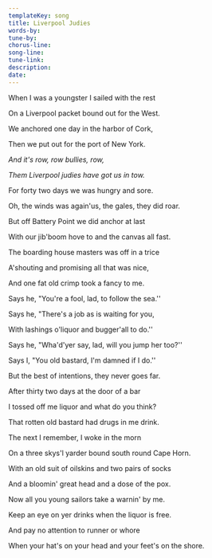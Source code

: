 ```yaml
---
templateKey: song
title: Liverpool Judies  
words-by:
tune-by:
chorus-line:
song-line:
tune-link:
description:
date:
---
```

When I was a youngster I sailed with the rest

On a Liverpool packet bound out for the West.

We anchored one day in the harbor of Cork,

Then we put out for the port of New York.

*And it\'s row, row bullies, row,*

*Them Liverpool judies have got us in tow.*

For forty two days we was hungry and sore.

Oh, the winds was again\'us, the gales, they did roar.

But off Battery Point we did anchor at last

With our jib\'boom hove to and the canvas all fast.

The boarding house masters was off in a trice

A\'shouting and promising all that was nice,

And one fat old crimp took a fancy to me.

Says he, "You\'re a fool, lad, to follow the sea.\'\'

Says he, "There\'s a job as is waiting for you,

With lashings o\'liquor and bugger\'all to do.\'\'

Says he, "Wha\'d\'yer say, lad, will you jump her too?\'\'

Says I, "You old bastard, I\'m damned if I do.\'\'

But the best of intentions, they never goes far.

After thirty two days at the door of a bar

I tossed off me liquor and what do you think?

That rotten old bastard had drugs in me drink.

The next I remember, I woke in the morn

On a three skys\'l yarder bound south round Cape Horn.

With an old suit of oilskins and two pairs of socks

And a bloomin\' great head and a dose of the pox.

Now all you young sailors take a warnin\' by me.

Keep an eye on yer drinks when the liquor is free.

And pay no attention to runner or whore

When your hat\'s on your head and your feet\'s on the shore.
